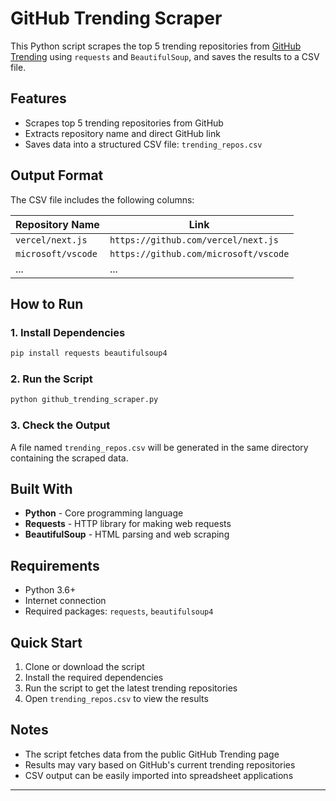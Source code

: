 # GitHub Trending Scraper

This Python script scrapes the top 5 trending repositories from [GitHub Trending](https://github.com/trending) using `requests` and `BeautifulSoup`, and saves the results to a CSV file.

##  Features

- Scrapes top 5 trending repositories from GitHub
- Extracts repository name and direct GitHub link
- Saves data into a structured CSV file: `trending_repos.csv`

## Output Format

The CSV file includes the following columns:

| Repository Name     | Link                                 |
|---------------------|--------------------------------------|
| `vercel/next.js`    | `https://github.com/vercel/next.js`  |
| `microsoft/vscode`  | `https://github.com/microsoft/vscode`|
| ...                 | ...                                  |

##  How to Run

### 1. Install Dependencies

```bash
pip install requests beautifulsoup4
```

### 2. Run the Script

```bash
python github_trending_scraper.py
```

### 3. Check the Output

A file named `trending_repos.csv` will be generated in the same directory containing the scraped data.

##  Built With

- **Python** - Core programming language
- **Requests** - HTTP library for making web requests
- **BeautifulSoup** - HTML parsing and web scraping

## Requirements

- Python 3.6+
- Internet connection
- Required packages: `requests`, `beautifulsoup4`

##  Quick Start

1. Clone or download the script
2. Install the required dependencies
3. Run the script to get the latest trending repositories
4. Open `trending_repos.csv` to view the results

## Notes

- The script fetches data from the public GitHub Trending page
- Results may vary based on GitHub's current trending repositories
- CSV output can be easily imported into spreadsheet applications 

---
